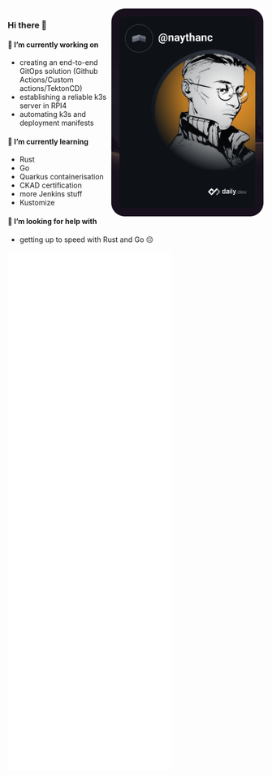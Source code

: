 <div>
  <a href="https://app.daily.dev/naythanc">
    <img
      align="right"
      width="300"
      alt="JC's Dev Card"
      src="https://github.com/shin-san/shin-san/blob/main/devcard.svg"/>
  </a>
</div>

### Hi there 👋

<!--
**shin-san/shin-san** is a ✨ _special_ ✨ repository because its `README.md` (this file) appears on your GitHub profile.

Here are some ideas to get you started:

- 🔭 I’m currently working on ...
- 🌱 I’m currently learning ...
- 👯 I’m looking to collaborate on ...
- 🤔 I’m looking for help with ...
- 💬 Ask me about ...
- 📫 How to reach me: ...
- 😄 Pronouns: ...
- ⚡ Fun fact: ...
-->

#### 🔭 I’m currently working on
- creating an end-to-end GitOps solution (Github Actions/Custom actions/TektonCD)
- establishing a reliable k3s server in RPI4
- automating k3s and deployment manifests

#### 🌱 I’m currently learning
- Rust
- Go
- Quarkus containerisation
- CKAD certification
- more Jenkins stuff
- Kustomize

#### 🤔 I’m looking for help with
- getting up to speed with Rust and Go 😔

<div>
  <a href="https://github.com/shin-san/shin-san/blob/main/github-metrics.svg">
    <img
      alt="github-metrics"
      src="https://github.com/shin-san/shin-san/blob/main/github-metrics.svg"/>
  </a>
</div>
